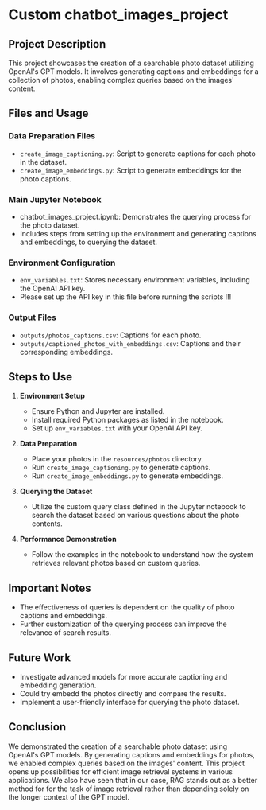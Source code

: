 # Custom chatbot_images_project

## Project Description

This project showcases the creation of a searchable photo dataset utilizing OpenAI's GPT models. It involves generating captions and embeddings for a collection of photos, enabling complex queries based on the images' content.

## Files and Usage

### Data Preparation Files
- `create_image_captioning.py`: Script to generate captions for each photo in the dataset.
- `create_image_embeddings.py`: Script to generate embeddings for the photo captions.

### Main Jupyter Notebook
- chatbot_images_project.ipynb: Demonstrates the querying process for the photo dataset.
- Includes steps from setting up the environment and generating captions and embeddings, to querying the dataset.

### Environment Configuration
- `env_variables.txt`: Stores necessary environment variables, including the OpenAI API key.
- Please set up the API key in this file before running the scripts !!!

### Output Files
- `outputs/photos_captions.csv`: Captions for each photo.
- `outputs/captioned_photos_with_embeddings.csv`: Captions and their corresponding embeddings.

## Steps to Use

1. **Environment Setup**
   - Ensure Python and Jupyter are installed.
   - Install required Python packages as listed in the notebook.
   - Set up `env_variables.txt` with your OpenAI API key.

2. **Data Preparation**
   - Place your photos in the `resources/photos` directory.
   - Run `create_image_captioning.py` to generate captions.
   - Run `create_image_embeddings.py` to generate embeddings.

3. **Querying the Dataset**
   - Utilize the custom query class defined in the Jupyter notebook to search the dataset based on various questions about the photo contents.

4. **Performance Demonstration**
   - Follow the examples in the notebook to understand how the system retrieves relevant photos based on custom queries.

## Important Notes

- The effectiveness of queries is dependent on the quality of photo captions and embeddings.
- Further customization of the querying process can improve the relevance of search results.

## Future Work

- Investigate advanced models for more accurate captioning and embedding generation.
- Could try embedd the photos directly and compare the results.
- Implement a user-friendly interface for querying the photo dataset.

## Conclusion

We demonstrated the creation of a searchable photo dataset using OpenAI's GPT models. By generating captions and embeddings for photos, 
we enabled complex queries based on the images' content. This project opens up possibilities for efficient image retrieval systems in various applications.
We also have seen that in our case, RAG stands out as a better method for for the task of image retrieval rather than depending solely on the longer context of the GPT model.